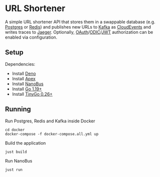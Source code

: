# URL Shortener

A simple URL shortener API that stores them in a swappable database (e.g. [Postgres](https://www.postgresql.org) or [Redis](https://redis.com)) and publishes new URLs to [Kafka](https://kafka.apache.org) as [CloudEvents](https://cloudevents.io) and writes traces to [Jaeger](https://www.jaegertracing.io). Optionally, [OAuth](https://oauth.net)/[ODIC](https://openid.net/connect/)/[JWT](https://jwt.io) authorization can be enabled via configuration.

## Setup

Dependencies:

* Install [Deno](https://github.com/denoland/deno_install)
* Install [Apex](https://apexlang.io)
* Install [NanoBus](https://github.com/nanobus/nanobus/blob/main/README.md#getting-started)
* Install [Go 1.19+](https://go.dev/doc/install)
* Install [TinyGo 0.26+](https://tinygo.org/getting-started/install/)

## Running

Run Postgres, Redis and Kafka inside Docker

```cli
cd docker
docker-compose -f docker-compose.all.yml up
```

Build the application

```cli
just build
```

Run NanoBus

 ```cli
just run
```
